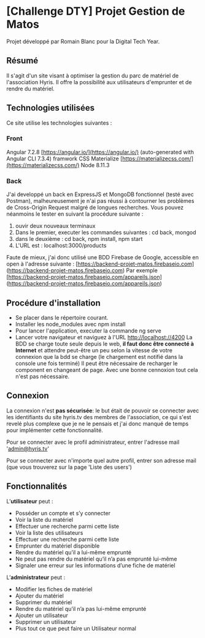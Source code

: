 # [Challenge DTY] Projet Gestion de Matos

Projet développé par Romain Blanc pour la Digital Tech Year.

## Résumé

Il s'agit d'un site visant à optimiser la gestion du parc de matériel de l'association Hyris.
Il offre la possibilité aux utilisateurs d'emprunter et de rendre du matériel.

## Technologies utilisées 

Ce site utilise les technologies suivantes :

### Front
Angular 7.2.8  [https://angular.io/](https://angular.io/) (auto-generated with Angular CLI 7.3.4)
framwork CSS Materialize [https://materializecss.com/](https://materializecss.com/)
Node 8.11.3 

### Back
J'ai developpé un back en ExpressJS et MongoDB fonctionnel (testé avec Postman), malheureusement je n'ai pas réussi à contourner les problèmes de Cross-Origin Request malgré de longues recherches.
Vous pouvez néanmoins le tester en suivant la procédure suivante : 
1) ouvir deux nouveaux terminaux 
2) Dans le premier, executer les commandes suivantes : cd back, mongod
3) dans le deuxième : cd back, npm install, npm start
4) L'URL est : localhost:3000/products

Faute de mieux, j'ai donc utilisé une BDD Firebase de Google, accessible en open à l'adresse suivante : [https://backend-projet-matos.firebaseio.com] (https://backend-projet-matos.firebaseio.com)
Par exemple [https://backend-projet-matos.firebaseio.com/appareils.json] (https://backend-projet-matos.firebaseio.com/appareils.json)

## Procédure d'installation 

 - Se placer dans le répertoire courant.
 - Installer les node_modules avec npm install
 - Pour lancer l'application, executer la commande ng serve
 - Lancer votre navigateur et naviguez à l'URL [http://localhost://4200](http://localhost:4200)
La BDD se charge toute seule depuis le web, **il faut donc être connecté à Internet** et attendre peut-être un peu selon la vitesse de votre connexion que la bdd se charge (le chargement est notifié dans la console une fois terminé)
Il peut être nécessaire de recharger le component en changeant de page. Avec une bonne cennoxion tout cela n'est pas nécessaire.

## Connexion

La connexion n'est **pas sécurisée**: le but était de pouvoir se connecter avec les identifiants du site hyris.tv des membres de l'association, ce qui s'est revelé plus complexe que je ne le pensais et j'ai donc manqué de temps pour implémenter cette fonctionnalité.

Pour se connecter avec le profil administrateur, entrer l'adresse mail 'admin@hyris.tv'

Pour se connecter avec n'importe quel autre profil, entrer son adresse mail (que vous trouverez sur la page 'Liste des users')

## Fonctionnalités 

L’**utilisateur** peut : 
-	Posséder un compte et s’y connecter
-	Voir la liste du matériel 
-	Effectuer une recherche parmi cette liste
-	Voir la liste des utilisateurs
-   Effectuer une recherche parmi cette liste
-	Emprunter du matériel disponible
-	Rendre du matériel qu’il a lui-même emprunté
-	Ne peut pas rendre du matériel qu’il n’a pas emprunté lui-même
-	Signaler une erreur sur les informations d’une fiche de matériel

L’**administrateur** peut : 
-	Modifier les fiches de matériel
-   Ajouter du matériel
-   Supprimer du matériel
-	Rendre du matériel qu’il n’a pas lui-même emprunté
-   Ajouter un utilisateur
-   Supprimer un utilisateur
-	Plus tout ce que peut faire un Utilisateur normal




